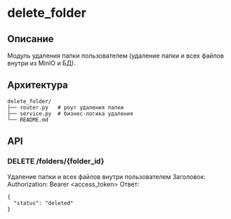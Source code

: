 # delete_folder

## Описание
Модуль удаления папки пользователем (удаление папки и всех файлов внутри из MinIO и БД).

## Архитектура
```
delete_folder/
├── router.py   # роут удаления папки
├── service.py  # бизнес-логика удаления
└── README.md
```

## API

### DELETE /folders/{folder_id}
Удаление папки и всех файлов внутри пользователем
Заголовок: Authorization: Bearer <access_token>
Ответ:
```
{
  "status": "deleted"
}
```
